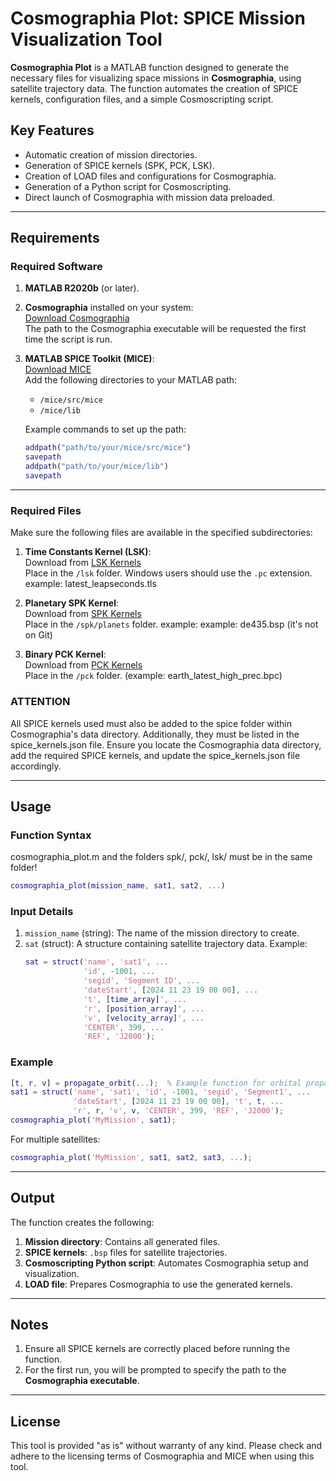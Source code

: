 # Cosmographia Plot: SPICE Mission Visualization Tool

**Cosmographia Plot** is a MATLAB function designed to generate the necessary files for visualizing space missions in **Cosmographia**, using satellite trajectory data. The function automates the creation of SPICE kernels, configuration files, and a simple Cosmoscripting script.

## Key Features
- Automatic creation of mission directories.
- Generation of SPICE kernels (SPK, PCK, LSK).
- Creation of LOAD files and configurations for Cosmographia.
- Generation of a Python script for Cosmoscripting.
- Direct launch of Cosmographia with mission data preloaded.

---

## Requirements
### Required Software
1. **MATLAB R2020b** (or later).

2. **Cosmographia** installed on your system:  
   [Download Cosmographia](https://naif.jpl.nasa.gov/naif/cosmographia_components.html)  
   The path to the Cosmographia executable will be requested the first time the script is run.

3. **MATLAB SPICE Toolkit (MICE)**:  
   [Download MICE](https://naif.jpl.nasa.gov/naif/toolkit_MATLAB.html)  
   Add the following directories to your MATLAB path:  
   - `/mice/src/mice`  
   - `/mice/lib`  

   Example commands to set up the path:  
   ```matlab
   addpath("path/to/your/mice/src/mice")
   savepath
   addpath("path/to/your/mice/lib")
   savepath
   ```

---

### Required Files
Make sure the following files are available in the specified subdirectories:
1. **Time Constants Kernel (LSK)**:  
   Download from [LSK Kernels](https://naif.jpl.nasa.gov/pub/naif/generic_kernels/lsk/)  
   Place in the `/lsk` folder. Windows users should use the `.pc` extension.
   example: latest_leapseconds.tls

3. **Planetary SPK Kernel**:  
   Download from [SPK Kernels](https://naif.jpl.nasa.gov/pub/naif/generic_kernels/spk/planets/)  
   Place in the `/spk/planets` folder.
   example: example: de435.bsp (it's not on Git)
4. **Binary PCK Kernel**:  
   Download from [PCK Kernels](https://naif.jpl.nasa.gov/pub/naif/generic_kernels/pck/)  
   Place in the `/pck` folder. (example: earth_latest_high_prec.bpc)

### ATTENTION
All SPICE kernels used must also be added to the spice folder within Cosmographia's data directory. 
Additionally, they must be listed in the spice_kernels.json file. Ensure you locate the Cosmographia data directory, 
add the required SPICE kernels, and update the spice_kernels.json file accordingly.

---

## Usage
### Function Syntax
cosmographia_plot.m and the folders spk/, pck/, lsk/ must be in the same folder!
```matlab
cosmographia_plot(mission_name, sat1, sat2, ...)
```

### Input Details
1. `mission_name` (string): The name of the mission directory to create.  
2. `sat` (struct): A structure containing satellite trajectory data. Example:
   ```matlab
   sat = struct('name', 'sat1', ...
                'id', -1001, ...
                'segid', 'Segment ID', ...
                'dateStart', [2024 11 23 19 00 00], ...
                't', [time_array]', ...
                'r', [position_array]', ...
                'v', [velocity_array]', ...
                'CENTER', 399, ...
                'REF', 'J2000');
   ```

### Example
```matlab
[t, r, v] = propagate_orbit(...);  % Example function for orbital propagation
sat1 = struct('name', 'sat1', 'id', -1001, 'segid', 'Segment1', ...
              'dateStart', [2024 11 23 19 00 00], 't', t, ...
              'r', r, 'v', v, 'CENTER', 399, 'REF', 'J2000');
cosmographia_plot('MyMission', sat1);
```

For multiple satellites:
```matlab
cosmographia_plot('MyMission', sat1, sat2, sat3, ...);
```

---

## Output
The function creates the following:
1. **Mission directory**: Contains all generated files.
2. **SPICE kernels**: `.bsp` files for satellite trajectories.
3. **Cosmoscripting Python script**: Automates Cosmographia setup and visualization.
4. **LOAD file**: Prepares Cosmographia to use the generated kernels.

---

## Notes
1. Ensure all SPICE kernels are correctly placed before running the function.
2. For the first run, you will be prompted to specify the path to the **Cosmographia executable**.

---

## License
This tool is provided "as is" without warranty of any kind. Please check and adhere to the licensing terms of Cosmographia and MICE when using this tool.
